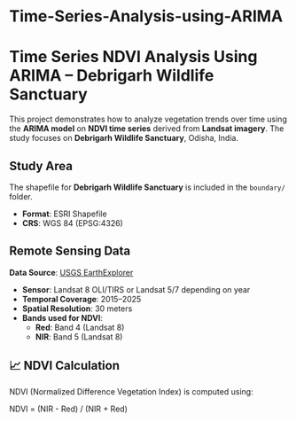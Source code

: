 # Time-Series-Analysis-using-ARIMA

# Time Series NDVI Analysis Using ARIMA – Debrigarh Wildlife Sanctuary

This project demonstrates how to analyze vegetation trends over time using the **ARIMA model** on **NDVI time series** derived from **Landsat imagery**. The study focuses on **Debrigarh Wildlife Sanctuary**, Odisha, India.


## Study Area

The shapefile for **Debrigarh Wildlife Sanctuary** is included in the `boundary/` folder.

- **Format**: ESRI Shapefile
- **CRS**: WGS 84 (EPSG:4326)


## Remote Sensing Data

**Data Source**: [USGS EarthExplorer](https://earthexplorer.usgs.gov/)

- **Sensor**: Landsat 8 OLI/TIRS or Landsat 5/7 depending on year
- **Temporal Coverage**: 2015–2025
- **Spatial Resolution**: 30 meters
- **Bands used for NDVI**:
  - **Red**: Band 4 (Landsat 8)
  - **NIR**: Band 5 (Landsat 8)


## 📈 NDVI Calculation

NDVI (Normalized Difference Vegetation Index) is computed using:

NDVI = (NIR - Red) / (NIR + Red)

